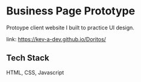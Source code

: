 
# Business Page Prototype

Protoype client website I built to practice UI design.

link: https://kev-a-dev.github.io/Doritos/
## Tech Stack

HTML, CSS, Javascript
